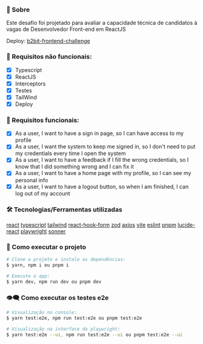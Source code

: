 
### 🤔 Sobre
Este desafio foi projetado para avaliar a capacidade técnica de candidatos à vagas de Desenvolvedor Front-end em ReactJS

Deploy: [b2bit-frontend-challenge](https://b2bit-frontend-challenge.vercel.app/)

### 📘 Requisitos não funcionais:

- [x] Typescript
- [x] ReactJS
- [x] Interceptors
- [x] Testes
- [x] TailWind
- [x] Deploy

### 📙 Requisitos funcionais:

- [x] As a user, I want to have a sign in page, so I can have access to my profile
- [x] As a user, I want the system to keep me signed in, so I don't need to put my credentials every time I open the system
- [x] As a user, I want to have a feedback if I fill the wrong credentials, so I know that I did something wrong and I can fix it
- [x] As a user, I want to have a home page with my profile, so I can see my personal info
- [x] As a user, I want to have a logout button, so when I am finished, I can log out of my account

### 🛠 Tecnologias/Ferramentas utilizadas

[react]
[typescript]
[tailwind]
[react-hook-form]
[zod]
[axios]
[vite]
[eslint]
[pnpm]
[lucide-react]
[playwright]
[sonner]


### 🚀 Como executar o projeto

```bash
# Clone o projeto e instale as dependências:
$ yarn, npm i ou pnpm i

# Execute o app:
$ yarn dev, npm run dev ou pnpm dev
```

### 👁‍🗨 Como executar os testes e2e

```bash
# Visualização no console:
$ yarn test:e2e, npm run test:e2e ou pnpm test:e2e

# Visualização na interface do playwright:
$ yarn test:e2e --ui, npm run test:e2e --ui ou pnpm test:e2e --ui
```

[typescript]: https://www.typescriptlang.org/
[eslint]: https://marketplace.visualstudio.com/items?itemName=dbaeumer.vscode-eslint
[react]: https://react.dev/
[vite]: https://vitejs.dev/
[tailwind]: https://tailwindcss.com/
[react-hook-form]: https://react-hook-form.com/
[zod]: https://zod.dev/
[axios]: https://axios-http.com/
[pnpm]: https://pnpm.io/pt/
[lucide-react]: https://lucide.dev/
[playwright]: https://playwright.dev/
[sonner]: https://sonner.emilkowal.ski/